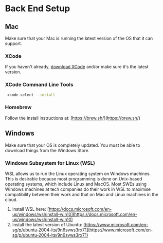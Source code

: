 # Back End Setup

## Mac

Make sure that your Mac is running the latest version of the OS that it can support.

### XCode

If you haven't already, [download XCode](https://apps.apple.com/app/xcode/id497799835) and/or make sure it's the latest version.

### XCode Command Line Tools

```bash
 xcode-select --install
```

### Homebrew

Follow the install instructions at: [https://brew.sh/](https://brew.sh/)

## Windows

Make sure that your OS is completely updated. You must be able to download things from the Windows Store.

### Windows Subsystem for Linux \(WSL\)

WSL allows us to run the Linux operating system on Windows machines. This is desirable because most programming is done on Unix-based operating systems, which include Linux and MacOS. Most SWEs using Windows machines at tech companies do their work in WSL to maximise compatibility between their work and that on Mac and Linux machines in the cloud.

1. Install WSL here: [https://docs.microsoft.com/en-us/windows/wsl/install-win10](https://docs.microsoft.com/en-us/windows/wsl/install-win10)
2. Install the latest version of Ubuntu: [https://www.microsoft.com/en-sg/p/ubuntu-2004-lts/9n6svws3rx71](https://www.microsoft.com/en-sg/p/ubuntu-2004-lts/9n6svws3rx71)

